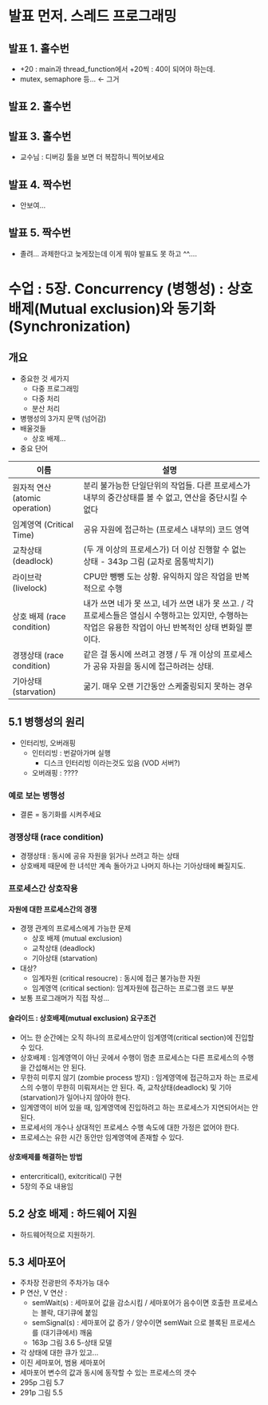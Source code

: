 발표 먼저. 스레드 프로그래밍
============================

발표 1. 홀수번
--------------

-	+20 : main과 thread_function에서 +20씩 : 40이 되어야 하는데.
-	mutex, semaphore 등... ← 그거

발표 2. 홀수번
--------------

발표 3. 홀수번
--------------

-	교수님 : 디버깅 툴을 보면 더 복잡하니 찍어보세요

발표 4. 짝수번
--------------

-	안보여...

발표 5. 짝수번
--------------

-	졸려... 과제한다고 늦게잤는데 이게 뭐야 발표도 못 하고 ^^....

수업 : 5장. Concurrency (병행성) : 상호 배제(Mutual exclusion)와 동기화 (Synchronization)
=========================================================================================

개요
----

-	중요한 것 세가지
	-	다중 프로그래밍
	-	다중 처리
	-	분산 처리
-	병행성의 3가지 문맥 (넘어감)
-	배울것들
	-	상호 배제...
-	중요 단어

| 이름                          | 설명                                                                                                                                                        |
|-------------------------------|-------------------------------------------------------------------------------------------------------------------------------------------------------------|
| 원자적 연산(atomic operation) | 분리 불가능한 단일단위의 작업들. 다른 프로세스가 내부의 중간상태를 볼 수 없고, 연산을 중단시킬 수 없다                                                      |
| 임계영역 (Critical Time)      | 공유 자원에 접근하는 (프로세스 내부의) 코드 영역                                                                                                            |
| 교착상태 (deadlock)           | (두 개 이상의 프로세스가) 더 이상 진행할 수 없는 상태 - 343p 그림 (교차로 몸통박치기)                                                                       |
| 라이브락 (livelock)           | CPU만 뺑뺑 도는 상황. 유익하지 않은 작업을 반복적으로 수행                                                                                                  |
| 상호 배제 (race condition)    | 내가 쓰면 네가 못 쓰고, 네가 쓰면 내가 못 쓰고. / 각 프로세스들은 열심시 수행하고는 있지만, 수행하는 작업은 유용한 작업이 아닌 반복적인 상태 변화일 뿐이다. |
| 경쟁상태 (race condition)     | 같은 걸 동시에 쓰려고 경쟁 / 두 개 이상의 프로세스가 공유 자원을 동시에 접근하려는 상태.                                                                    |
| 기아상태 (starvation)         | 굶기. 매우 오랜 기간동안 스케줄링되지 못하는 경우                                                                                                           |

5.1 병행성의 원리
-----------------

-	인터리빙, 오버래핑
	-	인터리빙 : 번갈아가며 실행
		-	디스크 인터리빙 이라는것도 있음 (VOD 서버?)
	-	오버래핑 : ????

### 예로 보는 병행성

-	결론 = 동기화를 시켜주세요

### 경쟁상태 (race condition)

-	경쟁상태 : 동시에 공유 자원을 읽거나 쓰려고 하는 상태
-	상호배제 때문에 한 녀석만 계속 돌아가고 나머지 하나는 기아상태에 빠질지도.

### 프로세스간 상호작용

#### 자원에 대한 프로세스간의 경쟁

-	경쟁 관계의 프로세스에게 가능한 문제
	-	상호 배제 (mutual exclusion)
	-	교착상태 (deadlock)
	-	기아상태 (starvation)
-	대상?
	-	임계자원 (critical resoucre) : 동시에 접근 불가능한 자원
	-	임계영역 (critical section): 임계자원에 접근하는 프로그램 코드 부분
-	보통 프로그래머가 직접 작성...

#### 슬라이드 : 상호배제(mutual exclusion) 요구조건

-	어느 한 순간에는 오직 하나의 프로세스만이 임계영역(critical section)에 진입할 수 있다.
-	상호배제 : 임계영역이 아닌 곳에서 수행이 멈춘 프로세스는 다른 프로세스의 수행을 간섭해서는 안 된다.
-	무한히 미루지 않기 (zombie process 방지) : 임계영역에 접근하고자 하는 프로세스의 수행이 무한히 미뤄져서는 안 된다. 즉, 교착상태(deadlock) 및 기아(starvation)가 일어나지 않아야 한다.
-	임계영역이 비어 있을 때, 임계영역에 진입하려고 하는 프로세스가 지연되어서는 안 된다.
-	프로세서의 개수나 상대적인 프로세스 수행 속도에 대한 가정은 없어야 한다.
-	프로세스는 유한 시간 동안만 임계영역에 존재할 수 있다.

#### 상호배제를 해결하는 방법

-	entercritical(), exitcritical() 구현
-	5장의 주요 내용임

5.2 상호 배제 : 하드웨어 지원
-----------------------------

-	하드웨어적으로 지원하기.

5.3 세마포어
------------

-	주차장 전광판의 주차가능 대수
-	P 연산, V 연산 :
	-	semWait(s) : 세마포어 값을 감소시킴 / 세마포어가 음수이면 호출한 프로세스는 블락, 대기큐에 붙임
	-	semSignal(s) : 세마포어 값 증가 / 양수이면 semWait 으로 블록된 프로세스를 (대기큐에서) 깨움
	-	163p 그림 3.6 5-상태 모델
-	각 상태에 대한 큐가 있고...
-	이진 세마포어, 범용 세마포어
-	세마포어 변수의 값과 동시에 동작할 수 있는 프로세스의 갯수
-	295p 그림 5.7
-	291p 그림 5.5

